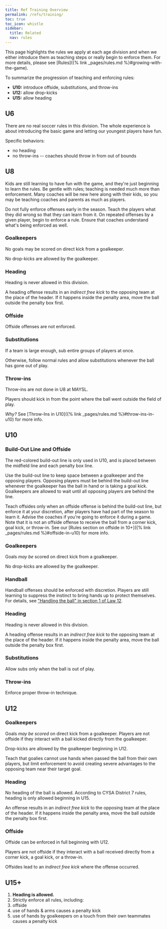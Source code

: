 ```yaml
---
title: Ref Training Overview
permalink: /refs/training/
toc: true
toc_icon: whistle
sidebar:
  title: Related
  nav: rules
---
```


This page highlights the rules we apply at each age division and when we either
introduce them as teaching steps or really begin to enforce them.
For more details, please see [Rules]({% link _pages/rules.md %}#growing-with-the-game).

To summarize the progression of teaching and enforcing rules:
* **U10:** introduce offside, substitutions, and throw-ins
* **U12:** allow drop-kicks
* **U15:** allow heading


## U6

There are no real soccer rules in this division. The whole experience is
about introducing the basic game and letting our youngest players have fun.

Specific behaviors:
* no heading
* no throw-ins -- coaches should throw in from out of bounds


## U8

Kids are still learning to have fun with the game, and they're just
beginning to learn the rules. Be gentle with rules; teaching is
needed much more than enforcement. Many coaches will be new here
along with their kids, so you may be teaching coaches and parents
as much as players.

Do not fully enforce offenses early in the season. Teach the players
what they did wrong so that they can learn from it. On repeated
offenses by a given player, begin to enforce a rule. Ensure that
coaches understand what's being enforced as well.

### Goalkeepers

No goals may be scored on direct kick from a goalkeeper.

No drop-kicks are allowed by the goalkeeper.

### Heading

Heading is never allowed in this division.

A heading offense results in an _indirect free kick_ to the opposing
team at the place of the header. If it happens inside the penalty
area, move the ball outside the penalty box first.

### Offside

Offside offenses are not enforced.

### Substitutions

If a team is large enough, sub entire groups of players at once.

Otherwise, follow normal rules and allow substitutions whenever the
ball has gone out of play.

### Throw-ins

Throw-ins are not done in U8 at MAYSL. 

Players should kick in from the point where the ball went outside
the field of play.

_Why?_ See [Throw-Ins in U10]({% link _pages/rules.md %}#throw-ins-in-u10) for more info.


## U10

### Build-Out Line and Offside

The red-colored build-out line is only used in U10, and is placed
between the midfield line and each penalty box line.

Use the build-out line to keep space between a goalkeeper and the
opposing players.  Opposing players must be behind the build-out
line whenever the goalkeeper has the ball in hand or is taking a
goal kick. Goalkeepers are allowed to wait until all opposing players
are behind the line.

Teach offsides only when an offside offense is behind the build-out
line, but enforce it at your discretion, after players have had
part of the season to learn it.  Advise the coaches if you're going
to enforce it during a game.  Note that it is not an offside offense
to receive the ball from a corner kick, goal kick, or throw-in. See
our [Rules section on offside in 10+]({% link _pages/rules.md
%}#offside-in-u10) for more info.

### Goalkeepers

Goals _may be_ scored on direct kick from a goalkeeper.

No drop-kicks are allowed by the goalkeeper.

### Handball

Handball offenses should be enforced with discretion. Players are still learning to
suppress the instinct to bring hands up to protect themselves. For details, see
["Handling the ball" in section 1 of Law 12](https://www.theifab.com/laws/latest/fouls-and-misconduct/#direct-free-kick).

### Heading

Heading is never allowed in this division.

A heading offense results in an _indirect free kick_ to the opposing
team at the place of the header. If it happens inside the penalty
area, move the ball outside the penalty box first.

### Substitutions

Allow subs only when the ball is out of play.

### Throw-ins

Enforce proper throw-in technique.


## U12

### Goalkeepers

Goals _may be scored_ on direct kick from a goalkeeper.
Players are not offside if they interact with a ball kicked directly
from the goalkeeper.

Drop-kicks are allowed by the goalkeeper beginning in U12.

Teach that goalies cannot use hands when passed the ball from their own players,
but limit enforcement to avoid creating severe advantages to the opposing team
near their target goal.

### Heading

No heading of the ball is allowed. According to CYSA District 7 rules, heading is
only allowed beginning in U15.

An offense results in an _indirect free kick_ to the opposing
team at the place of the header. If it happens inside the penalty
area, move the ball outside the penalty box first.

### Offside

Offside can be enforced in full beginning with U12.

Players are not offside if they interact with a ball received directly
from a corner kick, a goal kick, or a throw-in.

Offsides lead to an _indirect free kick_ where the offense occurred.


## U15+

1. **Heading is allowed.**
2. Strictly enforce all rules, including:
  1. offside
  2. use of hands & arms causes a penalty kick
  3. use of hands by goalkeepers on a touch from their own teammates causes a penalty kick
